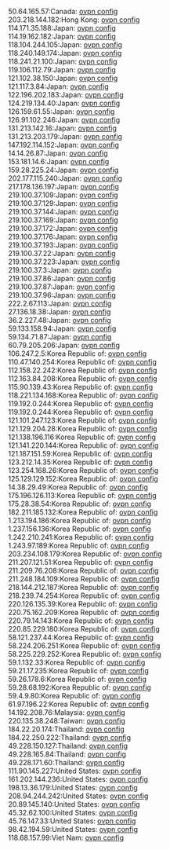 50.64.165.57:Canada: [ovpn config](vpn/50_64_165_57.ovpn)  
203.218.144.182:Hong Kong: [ovpn config](vpn/203_218_144_182.ovpn)  
114.171.35.188:Japan: [ovpn config](vpn/114_171_35_188.ovpn)  
114.19.162.182:Japan: [ovpn config](vpn/114_19_162_182.ovpn)  
118.104.244.105:Japan: [ovpn config](vpn/118_104_244_105.ovpn)  
118.240.149.174:Japan: [ovpn config](vpn/118_240_149_174.ovpn)  
118.241.21.100:Japan: [ovpn config](vpn/118_241_21_100.ovpn)  
119.106.112.79:Japan: [ovpn config](vpn/119_106_112_79.ovpn)  
121.102.38.150:Japan: [ovpn config](vpn/121_102_38_150.ovpn)  
121.117.3.84:Japan: [ovpn config](vpn/121_117_3_84.ovpn)  
122.196.202.183:Japan: [ovpn config](vpn/122_196_202_183.ovpn)  
124.219.134.40:Japan: [ovpn config](vpn/124_219_134_40.ovpn)  
126.159.61.55:Japan: [ovpn config](vpn/126_159_61_55.ovpn)  
126.91.102.246:Japan: [ovpn config](vpn/126_91_102_246.ovpn)  
131.213.142.16:Japan: [ovpn config](vpn/131_213_142_16.ovpn)  
131.213.203.179:Japan: [ovpn config](vpn/131_213_203_179.ovpn)  
147.192.114.152:Japan: [ovpn config](vpn/147_192_114_152.ovpn)  
14.14.26.87:Japan: [ovpn config](vpn/14_14_26_87.ovpn)  
153.181.14.6:Japan: [ovpn config](vpn/153_181_14_6.ovpn)  
159.28.225.24:Japan: [ovpn config](vpn/159_28_225_24.ovpn)  
202.177.115.240:Japan: [ovpn config](vpn/202_177_115_240.ovpn)  
217.178.136.197:Japan: [ovpn config](vpn/217_178_136_197.ovpn)  
219.100.37.109:Japan: [ovpn config](vpn/219_100_37_109.ovpn)  
219.100.37.129:Japan: [ovpn config](vpn/219_100_37_129.ovpn)  
219.100.37.144:Japan: [ovpn config](vpn/219_100_37_144.ovpn)  
219.100.37.169:Japan: [ovpn config](vpn/219_100_37_169.ovpn)  
219.100.37.172:Japan: [ovpn config](vpn/219_100_37_172.ovpn)  
219.100.37.176:Japan: [ovpn config](vpn/219_100_37_176.ovpn)  
219.100.37.193:Japan: [ovpn config](vpn/219_100_37_193.ovpn)  
219.100.37.22:Japan: [ovpn config](vpn/219_100_37_22.ovpn)  
219.100.37.223:Japan: [ovpn config](vpn/219_100_37_223.ovpn)  
219.100.37.3:Japan: [ovpn config](vpn/219_100_37_3.ovpn)  
219.100.37.86:Japan: [ovpn config](vpn/219_100_37_86.ovpn)  
219.100.37.87:Japan: [ovpn config](vpn/219_100_37_87.ovpn)  
219.100.37.96:Japan: [ovpn config](vpn/219_100_37_96.ovpn)  
222.2.67.113:Japan: [ovpn config](vpn/222_2_67_113.ovpn)  
27.136.18.38:Japan: [ovpn config](vpn/27_136_18_38.ovpn)  
36.2.227.48:Japan: [ovpn config](vpn/36_2_227_48.ovpn)  
59.133.158.94:Japan: [ovpn config](vpn/59_133_158_94.ovpn)  
59.134.71.87:Japan: [ovpn config](vpn/59_134_71_87.ovpn)  
60.79.205.206:Japan: [ovpn config](vpn/60_79_205_206.ovpn)  
106.247.2.5:Korea Republic of: [ovpn config](vpn/106_247_2_5.ovpn)  
110.47.140.254:Korea Republic of: [ovpn config](vpn/110_47_140_254.ovpn)  
112.158.22.242:Korea Republic of: [ovpn config](vpn/112_158_22_242.ovpn)  
112.163.84.208:Korea Republic of: [ovpn config](vpn/112_163_84_208.ovpn)  
115.90.139.43:Korea Republic of: [ovpn config](vpn/115_90_139_43.ovpn)  
118.221.134.168:Korea Republic of: [ovpn config](vpn/118_221_134_168.ovpn)  
119.192.0.244:Korea Republic of: [ovpn config](vpn/119_192_0_244.ovpn)  
119.192.0.244:Korea Republic of: [ovpn config](vpn/119_192_0_244.ovpn)  
121.101.247.123:Korea Republic of: [ovpn config](vpn/121_101_247_123.ovpn)  
121.129.204.28:Korea Republic of: [ovpn config](vpn/121_129_204_28.ovpn)  
121.138.196.116:Korea Republic of: [ovpn config](vpn/121_138_196_116.ovpn)  
121.141.220.144:Korea Republic of: [ovpn config](vpn/121_141_220_144.ovpn)  
121.187.151.59:Korea Republic of: [ovpn config](vpn/121_187_151_59.ovpn)  
123.212.14.35:Korea Republic of: [ovpn config](vpn/123_212_14_35.ovpn)  
123.254.168.26:Korea Republic of: [ovpn config](vpn/123_254_168_26.ovpn)  
125.129.129.152:Korea Republic of: [ovpn config](vpn/125_129_129_152.ovpn)  
14.38.29.49:Korea Republic of: [ovpn config](vpn/14_38_29_49.ovpn)  
175.196.126.113:Korea Republic of: [ovpn config](vpn/175_196_126_113.ovpn)  
175.28.38.54:Korea Republic of: [ovpn config](vpn/175_28_38_54.ovpn)  
182.211.185.132:Korea Republic of: [ovpn config](vpn/182_211_185_132.ovpn)  
1.213.194.186:Korea Republic of: [ovpn config](vpn/1_213_194_186.ovpn)  
1.237.156.136:Korea Republic of: [ovpn config](vpn/1_237_156_136.ovpn)  
1.242.210.241:Korea Republic of: [ovpn config](vpn/1_242_210_241.ovpn)  
1.243.97.189:Korea Republic of: [ovpn config](vpn/1_243_97_189.ovpn)  
203.234.108.179:Korea Republic of: [ovpn config](vpn/203_234_108_179.ovpn)  
211.207.121.51:Korea Republic of: [ovpn config](vpn/211_207_121_51.ovpn)  
211.209.76.208:Korea Republic of: [ovpn config](vpn/211_209_76_208.ovpn)  
211.248.184.109:Korea Republic of: [ovpn config](vpn/211_248_184_109.ovpn)  
218.144.212.187:Korea Republic of: [ovpn config](vpn/218_144_212_187.ovpn)  
218.239.74.254:Korea Republic of: [ovpn config](vpn/218_239_74_254.ovpn)  
220.126.135.39:Korea Republic of: [ovpn config](vpn/220_126_135_39.ovpn)  
220.75.162.209:Korea Republic of: [ovpn config](vpn/220_75_162_209.ovpn)  
220.79.14.143:Korea Republic of: [ovpn config](vpn/220_79_14_143.ovpn)  
220.85.229.180:Korea Republic of: [ovpn config](vpn/220_85_229_180.ovpn)  
58.121.237.44:Korea Republic of: [ovpn config](vpn/58_121_237_44.ovpn)  
58.224.206.251:Korea Republic of: [ovpn config](vpn/58_224_206_251.ovpn)  
58.225.229.252:Korea Republic of: [ovpn config](vpn/58_225_229_252.ovpn)  
59.1.132.33:Korea Republic of: [ovpn config](vpn/59_1_132_33.ovpn)  
59.21.17.235:Korea Republic of: [ovpn config](vpn/59_21_17_235.ovpn)  
59.26.178.6:Korea Republic of: [ovpn config](vpn/59_26_178_6.ovpn)  
59.28.68.192:Korea Republic of: [ovpn config](vpn/59_28_68_192.ovpn)  
59.4.9.80:Korea Republic of: [ovpn config](vpn/59_4_9_80.ovpn)  
61.97.196.22:Korea Republic of: [ovpn config](vpn/61_97_196_22.ovpn)  
14.192.208.76:Malaysia: [ovpn config](vpn/14_192_208_76.ovpn)  
220.135.38.248:Taiwan: [ovpn config](vpn/220_135_38_248.ovpn)  
184.22.20.174:Thailand: [ovpn config](vpn/184_22_20_174.ovpn)  
184.22.250.222:Thailand: [ovpn config](vpn/184_22_250_222.ovpn)  
49.228.150.127:Thailand: [ovpn config](vpn/49_228_150_127.ovpn)  
49.228.165.84:Thailand: [ovpn config](vpn/49_228_165_84.ovpn)  
49.228.171.60:Thailand: [ovpn config](vpn/49_228_171_60.ovpn)  
111.90.145.227:United States: [ovpn config](vpn/111_90_145_227.ovpn)  
161.202.144.236:United States: [ovpn config](vpn/161_202_144_236.ovpn)  
198.13.36.179:United States: [ovpn config](vpn/198_13_36_179.ovpn)  
208.94.244.242:United States: [ovpn config](vpn/208_94_244_242.ovpn)  
20.89.145.140:United States: [ovpn config](vpn/20_89_145_140.ovpn)  
45.32.62.100:United States: [ovpn config](vpn/45_32_62_100.ovpn)  
45.76.147.33:United States: [ovpn config](vpn/45_76_147_33.ovpn)  
98.42.194.59:United States: [ovpn config](vpn/98_42_194_59.ovpn)  
118.68.157.99:Viet Nam: [ovpn config](vpn/118_68_157_99.ovpn)  
